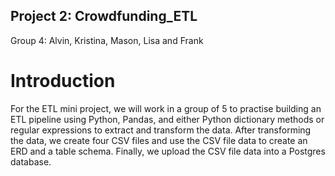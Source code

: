 ## Project 2: Crowdfunding_ETL
Group 4: Alvin, Kristina, Mason, Lisa and Frank

# Introduction
For the ETL mini project, we will work in a group of 5 to practise building an ETL pipeline using Python, Pandas, and either Python dictionary methods or regular expressions to extract and transform the data. After transforming the data, we create four CSV files and use the CSV file data to create an ERD and a table schema. Finally, we upload the CSV file data into a Postgres database.


